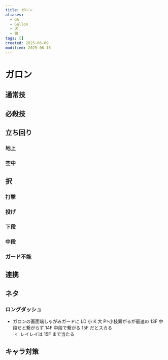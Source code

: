 ```yaml
---
title: ガロン
aliases:
  - GA
  - Gallon
  - 犬
  - 狼
tags: []
created: 2025-06-09
modified: 2025-06-18
---
```


# ガロン

## 通常技

## 必殺技

## 立ち回り

### 地上

### 空中

## 択

### 打撃

### 投げ

### 下段

### 中段

### ガード不能

## 連携

## ネタ

### ロングダッシュ

- ガロンの画面端しゃがみガードに LD 小 K 大 P>小技繋がるが最速の 13F 中段だと繋がらず 14F 中段で繋がる 15F だとスカる
	- レイレイは 15F まで当たる

## キャラ対策

